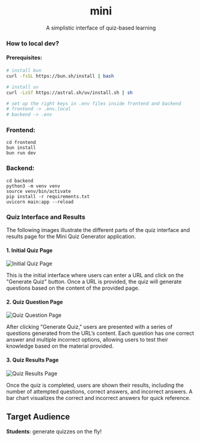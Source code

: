 <div align="center">

# mini

A simplistic interface of quiz-based learning
</div>

### How to local dev?

#### Prerequisites:
```bash
# install bun
curl -fsSL https://bun.sh/install | bash

# install uv
curl -LsSf https://astral.sh/uv/install.sh | sh

# set up the right keys in .env files inside frontend and backend
# frontend -> .env.local
# backend -> .env
```


### Frontend:
```
cd frontend  
bun install  
bun run dev  
```
### Backend:
```
cd backend  
python3 -m venv venv  
source venv/bin/activate  
pip install -r requirements.txt  
uvicorn main:app --reload  
```

### Quiz Interface and Results

The following images illustrate the different parts of the quiz interface and results page for the Mini Quiz Generator application.

#### 1. Initial Quiz Page
![Initial Quiz Page](path/to/Screenshot_from_2024-10-31_19-07-45.png)

This is the initial interface where users can enter a URL and click on the "Generate Quiz" button. Once a URL is provided, the quiz will generate questions based on the content of the provided page.

#### 2. Quiz Question Page
![Quiz Question Page](path/to/Screenshot_from_2024-10-31_19-10-56.png)

After clicking "Generate Quiz," users are presented with a series of questions generated from the URL’s content. Each question has one correct answer and multiple incorrect options, allowing users to test their knowledge based on the material provided.

#### 3. Quiz Results Page
![Quiz Results Page](path/to/Screenshot_from_2024-10-31_19-13-42.png)

Once the quiz is completed, users are shown their results, including the number of attempted questions, correct answers, and incorrect answers. A bar chart visualizes the correct and incorrect answers for quick reference.


## Target Audience
**Students**: generate quizzes on the fly!

